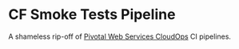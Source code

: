 # CF Smoke Tests Pipeline

A shameless rip-off of [Pivotal Web Services CloudOps][1] CI pipelines. 

[1]: https://github.com/pivotal-cloudops
